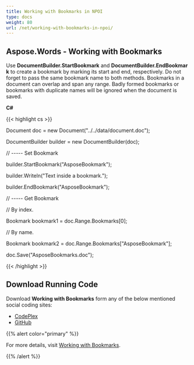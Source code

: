 ```yaml
---
title: Working with Bookmarks in NPOI
type: docs
weight: 80
url: /net/working-with-bookmarks-in-npoi/
---
```


## **Aspose.Words - Working with Bookmarks**
Use **DocumentBuilder.StartBookmark** and **DocumentBuilder.EndBookmark** to create a bookmark by marking its start and end, respectively. Do not forget to pass the same bookmark name to both methods. Bookmarks in a document can overlap and span any range. Badly formed bookmarks or bookmarks with duplicate names will be ignored when the document is saved.

**C#**

{{< highlight cs >}}

 Document doc = new Document("../../data/document.doc");

DocumentBuilder builder = new DocumentBuilder(doc);

// ----- Set Bookmark

builder.StartBookmark("AsposeBookmark");

builder.Writeln("Text inside a bookmark.");

builder.EndBookmark("AsposeBookmark");

// ----- Get Bookmark

// By index.

Bookmark bookmark1 = doc.Range.Bookmarks[0];

// By name.

Bookmark bookmark2 = doc.Range.Bookmarks["AsposeBookmark"];

doc.Save("AsposeBookmarks.doc");


{{< /highlight >}}
## **Download Running Code**
Download **Working with Bookmarks** form any of the below mentioned social coding sites:

- [CodePlex](https://asposenpoi.codeplex.com/downloads/get/1475284)
- [GitHub](https://github.com/aspose-words/Aspose.Words-for-.NET/releases/download/Aspose.Words_Features_Missing_in_NPOI_v_1.0/Working.With.Bookmarks.Aspose.Words.zip)

{{% alert color="primary" %}} 

For more details, visit [Working with Bookmarks](http://www.aspose.com/docs/display/wordsnet/Working+with+Bookmarks).

{{% /alert %}}
